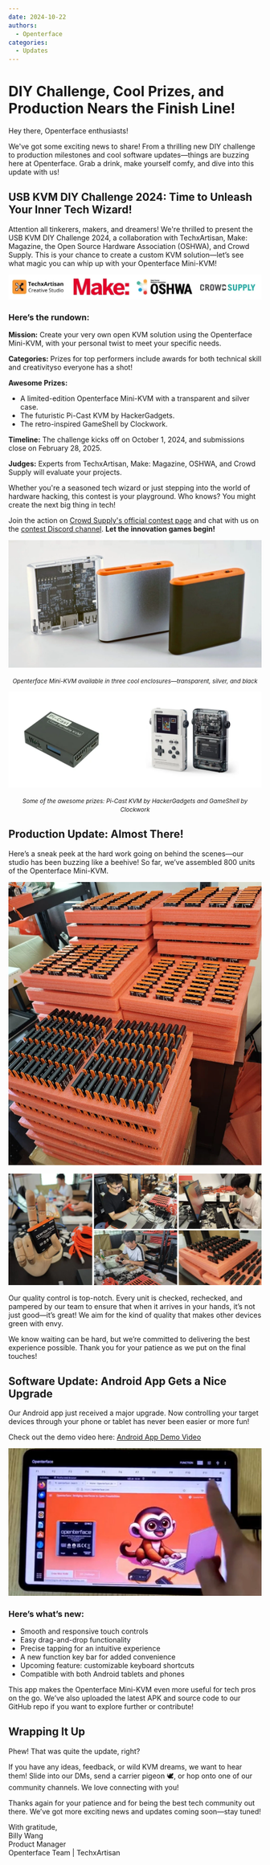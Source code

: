 ```yaml
---
date: 2024-10-22
authors:
  - Openterface
categories:
  - Updates
---
```


# DIY Challenge, Cool Prizes, and Production Nears the Finish Line!

Hey there, Openterface enthusiasts!

We've got some exciting news to share! From a thrilling new DIY challenge to production milestones and cool software updates—things are buzzing here at Openterface. Grab a drink, make yourself comfy, and dive into this update with us!

## USB KVM DIY Challenge 2024: Time to Unleash Your Inner Tech Wizard!

Attention all tinkerers, makers, and dreamers! We're thrilled to present the USB KVM DIY Challenge 2024, a collaboration with TechxArtisan, Make: Magazine, the Open Source Hardware Association (OSHWA), and Crowd Supply. This is your chance to create a custom KVM solution—let’s see what magic you can whip up with your Openterface Mini-KVM!

![techxartisan,make magazine,oshwa,crowdsouce logos](pic/241022-1.webp)

### Here’s the rundown:

**Mission:** Create your very own open KVM solution using the Openterface Mini-KVM, with your personal twist to meet your specific needs.

**Categories:** Prizes for top performers include awards for both technical skill and creativityso everyone has a shot!

**Awesome Prizes:**

- A limited-edition Openterface Mini-KVM with a transparent and silver case.
- The futuristic Pi-Cast KVM by HackerGadgets.
- The retro-inspired GameShell by Clockwork.

**Timeline:** The challenge kicks off on October 1, 2024, and submissions close on February 28, 2025.

**Judges:** Experts from TechxArtisan, Make: Magazine, OSHWA, and Crowd Supply will evaluate your projects.

Whether you're a seasoned tech wizard or just stepping into the world of hardware hacking, this contest is your playground. Who knows? You might create the next big thing in tech!

Join the action on [Crowd Supply's official contest page](https://www.crowdsupply.com/techxartisan/usb-kvm-diy-challenge-2024) and chat with us on the [contest Discord channel](https://discord.com/invite/YhKVzDujkT). **Let the innovation games begin!**

![Openterface Mini-KVM available in three cool enclosures—transparent, silver, and black](pic/241022-2.webp)
<p style="text-align: center;"><small><em>Openterface Mini-KVM available in three cool enclosures—transparent, silver, and black</em></small></p>

![Some of the awesome prizes: Pi-Cast KVM by HackerGadgets and GameShell by Clockwork](pic/241022-3.webp)
<p style="text-align: center;"><small><em>Some of the awesome prizes: Pi-Cast KVM by HackerGadgets and GameShell by Clockwork</em></small></p>

## Production Update: Almost There!

Here’s a sneak peek at the hard work going on behind the scenes—our studio has been buzzing like a beehive! So far, we’ve assembled 800 units of the Openterface Mini-KVM.

![assembled units](pic/241022-4.webp)

![Production progress image](pic/241022-5.webp)

Our quality control is top-notch. Every unit is checked, rechecked, and pampered by our team to ensure that when it arrives in your hands, it’s not just good—it’s great! We aim for the kind of quality that makes other devices green with envy.

We know waiting can be hard, but we’re committed to delivering the best experience possible. Thank you for your patience as we put on the final touches!

## Software Update: Android App Gets a Nice Upgrade

Our Android app just received a major upgrade. Now controlling your target devices through your phone or tablet has never been easier or more fun!

Check out the demo video here: [Android App Demo Video](https://x.com/TechxArtisan/status/1840587612148699398)

[![finger tapping on the Android app](pic/241022-6.webp)](https://x.com/TechxArtisan/status/1840587612148699398)

### Here’s what’s new:
- Smooth and responsive touch controls
- Easy drag-and-drop functionality
- Precise tapping for an intuitive experience
- A new function key bar for added convenience
- Upcoming feature: customizable keyboard shortcuts
- Compatible with both Android tablets and phones

This app makes the Openterface Mini-KVM even more useful for tech pros on the go. We’ve also uploaded the latest APK and source code to our GitHub repo if you want to explore further or contribute!

## Wrapping It Up

Phew! That was quite the update, right?

If you have any ideas, feedback, or wild KVM dreams, we want to hear them! Slide into our DMs, send a carrier pigeon 🕊️, or hop onto one of our community channels. We love connecting with you!

Thanks again for your patience and for being the best tech community out there. We’ve got more exciting news and updates coming soon—stay tuned!

With gratitude,  
Billy Wang  
Product Manager  
Openterface Team | TechxArtisan









